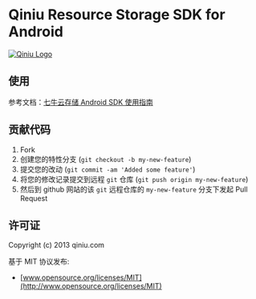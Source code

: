 Qiniu Resource Storage SDK for Android
===

[![Qiniu Logo](http://qiniutek.com/images/logo-2.png)](http://qiniu.com/)

## 使用

参考文档：[七牛云存储 Android SDK 使用指南](https://github.com/qiniu/android-sdk/tree/develop/docs)

## 贡献代码

1. Fork
2. 创建您的特性分支 (`git checkout -b my-new-feature`)
3. 提交您的改动 (`git commit -am 'Added some feature'`)
4. 将您的修改记录提交到远程 `git` 仓库 (`git push origin my-new-feature`)
5. 然后到 github 网站的该 `git` 远程仓库的 `my-new-feature` 分支下发起 Pull Request

## 许可证

Copyright (c) 2013 qiniu.com

基于 MIT 协议发布:

* [www.opensource.org/licenses/MIT](http://www.opensource.org/licenses/MIT)